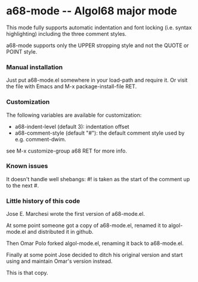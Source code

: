 # a68-mode -- Algol68 major mode

This mode fully supports automatic indentation and font locking
(i.e. syntax highlighting) including the three comment styles.

a68-mode supports only the UPPER stropping style and not the QUOTE or
POINT style.

### Manual installation

Just put a68-mode.el somewhere in your load-path and require it.
Or visit the file with Emacs and M-x package-install-file RET.

### Customization

The following variables are available for customization:

 * a68-indent-level (default 3): indentation offset
 * a68-comment-style (default "#"): the default comment style used
   by e.g. comment-dwim.

see M-x customize-group a68 RET for more info.

### Known issues

It doesn't handle well shebangs: #! is taken as the start of the
comment up to the next #.

### Little history of this code

Jose E. Marchesi wrote the first version of a68-mode.el.

At some point someone got a copy of a68-mode.el, renamed it to
algol-mode.el and distributed it in github.

Then Omar Polo forked algol-mode.el, renaming it back to a68-mode.el.

Finally at some point Jose decided to ditch his original version and
start using and maintain Omar's version instead.

This is that copy.
